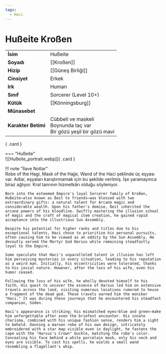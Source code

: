 ```yaml
---
tags:
  - Haci
---  
```

# Hußeite Kroßen  
  
<div class="grid" markdown>  
  
|  |  |  
|---|---|  
| **İsim** | Hußeite |  
| **Soyadı** | [[Kroßen]] |  
| **Hizip** | [[Güneş Birliği]] |  
| **Cinsiyet** | Erkek |  
| **Irk** | Human |  
| **Sınıf** | Sorcerer (Level 10+) |  
| **Kütük** | [[Könningsburg]] |  
| **Münasebet** |  |  
| **Karakter Betimi** | Cübbeli ve maskeli<br>Boynunda taç var<br>Bir gözü yeşil bir gözü mavi |  
  
{ .card }  
  
=== "Hußeite"  
	![[Hußeite_portrait.webp]]{ .card }  
  
</div>  
  
!!! note "İlave Notlar"  
	Robe of the Hagi, Mask of the Hajje, Wand of the Haci şeklinde üç eşyası var. Adlar, eşyaları karıştırmamak için bu şekilde verilmiş. İşe yaramayınca biraz ağlıyor. Kral tanrının hizmetkârı olduğu söyleniyor.  
	  
	Born into the esteemed Empire's loyal Sorcerer family of Kroßen, Hußeite—also known as ßeit to friends—was blessed with two extraordinary gifts: a natural talent for Arcane magic and considerable wealth. Upon his father's demise, ßeit inherited the arcane powers of his bloodline. Swiftly mastering the illusion school of magic and the craft of magical item creation, he gained rapid acceptance into the illustrious Sun Assembly.  
	  
	Despite his potential for higher ranks and titles due to his exceptional talents, Haci chose to prioritize his personal pursuits, often causing him to be viewed as an oddity by the Sun Assembly. He devoutly served the Martyr God Harsus while remaining steadfastly loyal to the Empire.  
	  
	Some speculate that Haci's unparalleled talent in illusion has left him perceiving mysteries in every situation, leading to his reputation as a weird man. Initially, his eccentricities were tolerated, thanks to his jovial nature. However, after the loss of his wife, even his humor ceased.  
	  
	Following the loss of his wife, he wholly devoted himself to his faith. His quest to uncover the essence of Harsus led him on extensive travels across the land, visiting numerous locations rumored to house a fragment of the dead god. These travels earned him the moniker "Haci." It was during these journeys that he encountered his steadfast companion, Süden.  
	  
	Haci's appearance is striking; his mismatched eyes—blue and green—make him unforgettable after even the briefest encounter. His innate charisma, combined with his unique fashion sense, renders him a sight to behold. Donning a maroon robe of his own design, intricately embroidered with a star map visible even in daylight, he fastens the cape with the "Harsus's Crown" buckle, matching the robe's color. Concealing his face behind a white porcelain mask, only his neck and eyes are visible. To cast his spells, he wields a small wand resembling a flagellant's whip.  
